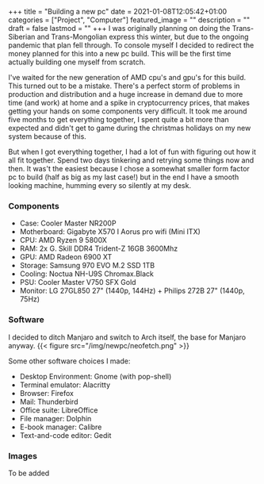 +++
title =  "Building a new pc"
date = 2021-01-08T12:05:42+01:00
categories = ["Project", "Computer"]
featured_image = ""
description = ""
draft = false
lastmod = ""
+++
I was originally planning on doing the Trans-Siberian and Trans-Mongolian express this winter, but due to the ongoing pandemic that plan fell through. To console myself I decided to redirect the money planned for this into a new pc build. This will be the first time actually building one myself from scratch.
<!--more-->
I've waited for the new generation of AMD cpu's and gpu's for this build. This turned out to be a mistake. There's a perfect storm of problems in production and distribution and a huge increase in demand due to more time (and work) at home and a spike in cryptocurrency prices, that makes getting your hands on some components very difficult. It took me around five months to get everything together, I spent quite a bit more than expected and didn't get to game during the christmas holidays on my new system because of this.

But when I got everything together, I had a lot of fun with figuring out how it all fit together. Spend two days tinkering and retrying some things now and then. It was't the easiest because I chose a somewhat smaller form factor pc to build (half as big as my last case!) but in the end I have a smooth looking machine, humming every so silently at my desk.

### Components

* Case: Cooler Master NR200P
* Motherboard: Gigabyte X570 I Aorus pro wifi (Mini ITX)
* CPU: AMD Ryzen 9 5800X
* RAM: 2x G. Skill DDR4 Trident-Z 16GB 3600Mhz
* GPU: AMD Radeon 6900 XT
* Storage: Samsung 970 EVO M.2 SSD 1TB
* Cooling: Noctua NH-U9S Chromax.Black
* PSU: Cooler Master V750 SFX Gold
* Monitor: LG 27GL850 27" (1440p, 144Hz) + Philips 272B 27" (1440p, 75Hz)

### Software

I decided to ditch Manjaro and switch to Arch itself, the base for Manjaro anyway.
{{< figure src="/img/newpc/neofetch.png" >}}

Some other software choices I made:
* Desktop Environment: Gnome (with pop-shell)
* Terminal emulator: Alacritty
* Browser: Firefox
* Mail: Thunderbird
* Office suite: LibreOffice
* File manager: Dolphin
* E-book manager: Calibre
* Text-and-code editor: Gedit

### Images

To be added

